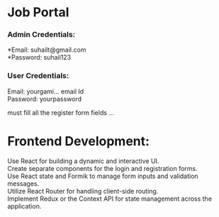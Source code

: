<h1>Job Portal</h1>

<h3>Admin Credentials:</h3>
*Email: suhailt@gmail.com <br>
*Password: suhail123

<h3>User Credentials:</h3>
Email: yourgami... email Id <br>
Password: yourpassword

must fill all the register form fields ...

<h1>Frontend Development:</h1>

Use React for building a dynamic and interactive UI.<br>
Create separate components for the login and registration forms.<br>
Use React state and Formik to manage form inputs and validation messages.<br>
Utilize React Router for handling client-side routing.<br>
Implement Redux or the Context API for state management across the application.<br>



